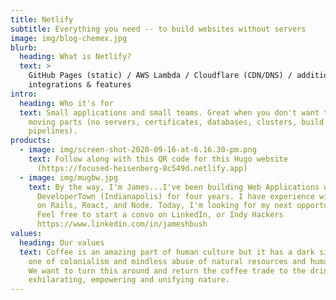```yaml
---
title: Netlify
subtitle: Everything you need -- to build websites without servers
image: img/blog-chemex.jpg
blurb:
  heading: What is Netlify?
  text: >
    GitHub Pages (static) / AWS Lambda / Cloudflare (CDN/DNS) / additional
    integrations & features
intro:
  heading: Who it's for
  text: Small applications and small teams. Great when you don't want too many
    moving parts (no servers, certificates, databases, clusters, build
    pipelines).
products:
  - image: img/screen-shot-2020-09-16-at-6.16.30-pm.png
    text: Follow along with this QR code for this Hugo website
      (https://focused-heisenberg-8c549d.netlify.app)
  - image: img/mugbw.jpg
    text: By the way, I'm James...I've been building Web Applications with
      DeveloperTown (Indianapolis) for four years. I have experience with Ruby
      on Rails, React, and Node. Today, I'm looking for my next opportunity.
      Feel free to start a convo on LinkedIn, or Indy Hackers
      https://www.linkedin.com/in/jameshbush
values:
  heading: Our values
  text: Coffee is an amazing part of human culture but it has a dark side too –
    one of colonialism and mindless abuse of natural resources and human lives.
    We want to turn this around and return the coffee trade to the drink’s
    exhilarating, empowering and unifying nature.
---
```

